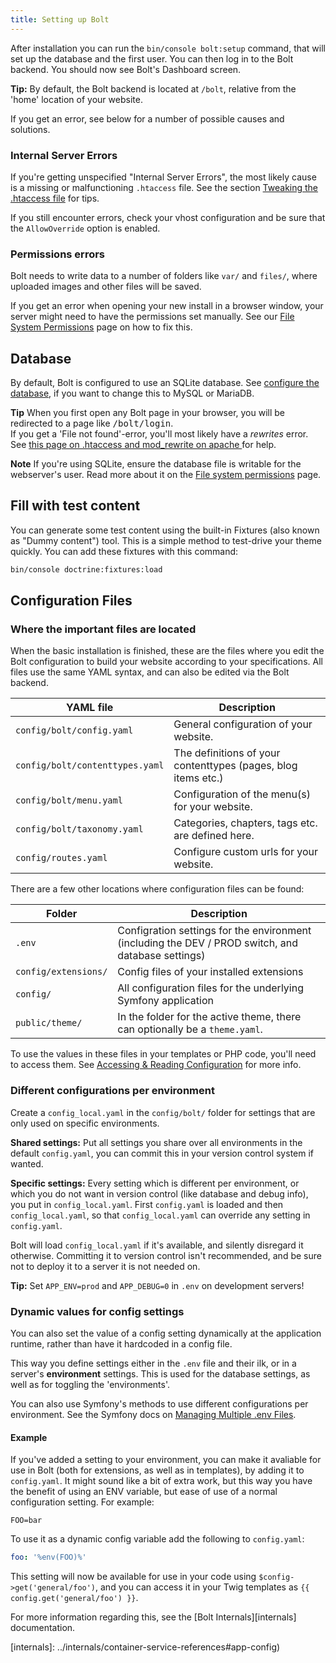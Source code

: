 ```yaml
---
title: Setting up Bolt
---
```


After installation you can run the `bin/console bolt:setup` command, that will
set up the database and the first user. You can then log in to the Bolt
backend. You should now see Bolt's Dashboard screen.

<p class="tip"><strong>Tip:</strong> By default, the Bolt backend is located
at <code>/bolt</code>, relative from the 'home' location of your website.</p>

If you get an error, see below for a number of possible causes and solutions.

### Internal Server Errors

If you're getting unspecified "Internal Server Errors", the most likely cause
is a missing or malfunctioning `.htaccess` file. See the section [Tweaking the
.htaccess file](../installation/webserver/apache) for tips.

If you still encounter errors, check your vhost configuration and be sure that
the `AllowOverride` option is enabled.

### Permissions errors

Bolt needs to write data to a number of folders like `var/` and
`files/`, where uploaded images and other files will be saved.

If you get an error when opening your new install in a browser window, your
server might need to have the permissions set manually. See our
[File System Permissions](permissions) page on how to fix this.

## Database

By default, Bolt is configured to use an SQLite database. See
[configure the database](database), if you want to change this to MySQL
or MariaDB.

<p class="tip"><strong>Tip</strong> When you first open any Bolt page in your
browser, you will be redirected to a page like <tt>/bolt/login</tt>. <br>If you
get a 'File not found'-error, you'll most likely have a <em>rewrites</em>
error. See <a href="../howto/making-sure-htaccess-works">this page on .htaccess
and mod_rewrite on apache </a> for help.</p>

<p class="note"><strong>Note</strong> If you're using SQLite, ensure the
database file is writable for the webserver's user. Read more about it on the
<a href="../installation/permissions"> File system permissions</a> page.</p>

## Fill with test content

You can generate some test content using the built-in Fixtures (also known as
"Dummy content") tool. This is a simple method to test-drive your theme
quickly. You can add these fixtures with this command:

```bash
bin/console doctrine:fixtures:load
```

<!--
The geolocation fields requires you to set an api key, for more info see the
comment in the main config and [this
guide](https://developers.google.com/maps/documentation/javascript/get-api-key#get-an-api-key)
for how to get a key.
-->

Configuration Files
-------------------

### Where the important files are located

When the basic installation is finished, these are the files where you edit the
Bolt configuration to build your website according to your specifications. All
files use the same YAML syntax, and can also be edited via the Bolt backend.

| YAML file                       | Description |
| ------------------------------- | ----------- |
| `config/bolt/config.yaml`       | General configuration of your website.
| `config/bolt/contenttypes.yaml` | The definitions of your contenttypes (pages, blog items etc.)
| `config/bolt/menu.yaml`         | Configuration of the menu(s) for your website.
| `config/bolt/taxonomy.yaml`     | Categories, chapters, tags etc. are defined here.
| `config/routes.yaml`      | Configure custom urls for your website.

<!--| `config/bolt/permissions.yaml`  | Specify usergroups, users and their permissions here. For most websites, the default settings will be just fine. -->

There are a few other locations where configuration files can be found:

| Folder                | Description |
| --------------------- | ----------- |
| `.env`                | Configration settings for the environment (including the DEV / PROD switch, and database settings)
| `config/extensions/`  | Config files of your installed extensions
| `config/`             | All configuration files for the underlying Symfony application
| `public/theme/`       | In the folder for the active theme, there can optionally be a `theme.yaml`.

To use the values in these files in your templates or PHP code, you'll need to
access them. See [Accessing & Reading Configuration][config-accessing] for more
info.

### Different configurations per environment

Create a `config_local.yaml` in the `config/bolt/` folder for settings that are
only used on specific environments.

**Shared settings:** Put all settings you share over all environments in the
default `config.yaml`, you can commit this in your version control system if
wanted.

**Specific settings:** Every setting which is different per environment, or
which you do not want in version control (like database and debug info), you
put in `config_local.yaml`. First `config.yaml` is loaded and then
`config_local.yaml`, so that `config_local.yaml` can override any setting in
`config.yaml`.

<p class="tip">
Bolt will load <code>config_local.yaml</code> if it's available, and silently
disregard it otherwise. Committing it to version control isn't recommended, and
be sure not to deploy it to a server it is not needed on.</p>

<p class="tip"><strong>Tip:</strong> Set <code>APP_ENV=prod</code> and
<code>APP_DEBUG=0</code> in <code>.env</code> on development servers! </p>

### Dynamic values for config settings

You can also set the value of a config setting dynamically at the
application runtime, rather than have it hardcoded in a config file.

This way you define settings either in the `.env` file and their ilk, or in a
server's **environment** settings. This is used for the database settings, as
well as for toggling the 'environments'.

You can also use Symfony's methods to use different configurations per
environment. See the Symfony docs on [Managing Multiple .env Files][sf-env].

#### Example

If you've added a setting to your environment, you can make it avaliable for
use in Bolt (both for extensions, as well as in templates), by adding it to
`config.yaml`. It might sound like a bit of extra work, but this way you have
the benefit of using an ENV variable, but ease of use of a normal configuration
setting. For example:

```env
FOO=bar
```

To use it as a dynamic config variable add the following to `config.yaml`:

```yaml
foo: '%env(FOO)%'
```

This setting will now be available for use in your code using
`$config->get('general/foo')`, and you can access it in your Twig templates as
`{{ config.get('general/foo') }}`.

For more information regarding this, see the [Bolt Internals][internals]
documentation.

[config-accessing]: reading#accessing-configuration-in-php
[config-env]: reading#reading-environment-variables
[sf-env]: https://symfony.com/doc/current/configuration.html#configuration-environments
[internals]: ../internals/container-service-references#app-config)
